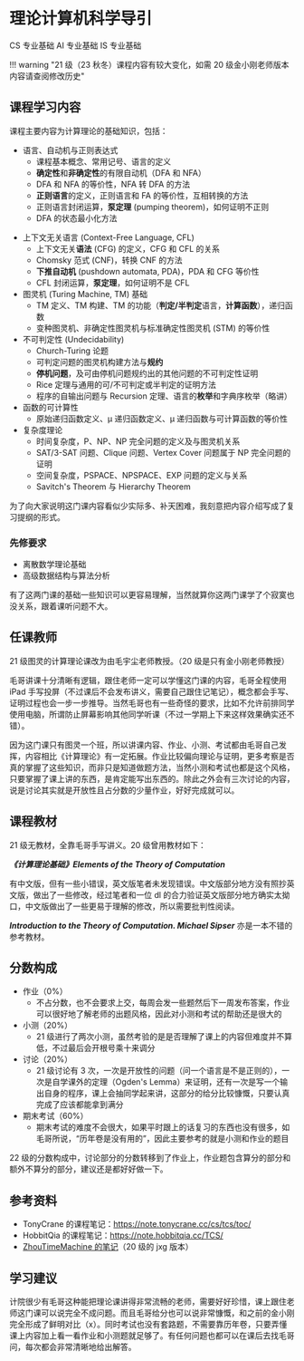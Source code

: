 # 理论计算机科学导引

<div class="badges">
<span class="badge cs-badge">CS 专业基础</span>
<span class="badge ai-badge">AI 专业基础</span>
<span class="badge is-badge">IS 专业基础</span>
</div>

!!! warning "21 级（23 秋冬）课程内容有较大变化，如需 20 级金小刚老师版本内容请查阅修改历史"

## 课程学习内容

课程主要内容为计算理论的基础知识，包括：

- 语言、自动机与正则表达式
    - 课程基本概念、常用记号、语言的定义
    - **确定性**和**非确定性**的有限自动机（DFA 和 NFA）
    - DFA 和 NFA 的等价性，NFA 转 DFA 的方法
    - **正则语言**的定义，正则语言和 FA 的等价性，互相转换的方法
    - 正则语言封闭运算，**泵定理** (pumping theorem)，如何证明不正则
    - DFA 的状态最小化方法
* 上下文无关语言 (Context-Free Language, CFL)
    - 上下文无关**语法** (CFG) 的定义，CFG 和 CFL 的关系
    - Chomsky 范式 (CNF)，转换 CNF 的方法
    - **下推自动机** (pushdown automata, PDA)，PDA 和 CFG 等价性
    - CFL 封闭运算，**泵定理**，如何证明不是 CFL
* 图灵机 (Turing Machine, TM) 基础
    - TM 定义、TM 构建、TM 的功能（**判定/半判定**语言，**计算函数**），递归函数
    - 变种图灵机、非确定性图灵机与标准确定性图灵机 (STM) 的等价性
* 不可判定性 (Undecidability)
    - Church-Turing 论题
    - 可判定问题的图灵机构建方法与**规约**
    - **停机问题**，及可由停机问题规约出的其他问题的不可判定性证明
    - Rice 定理与通用的可/不可判定或半判定的证明方法
    - 程序的自输出问题与 Recursion 定理、语言的**枚举**和字典序枚举（略讲）
* 函数的可计算性
    - 原始递归函数定义、μ 递归函数定义、μ 递归函数与可计算函数的等价性
* 复杂度理论
    - 时间复杂度，P、NP、NP 完全问题的定义及与图灵机关系
    - SAT/3-SAT 问题、Clique 问题、Vertex Cover 问题属于 NP 完全问题的证明
    - 空间复杂度，PSPACE、NPSPACE、EXP 问题的定义与关系
    - Savitch's Theorem 与 Hierarchy Theorem

为了向大家说明这门课内容看似少实际多、补天困难，我刻意把内容介绍写成了复习提纲的形式。

### 先修要求

- 离散数学理论基础
- 高级数据结构与算法分析

有了这两门课的基础一些知识可以更容易理解，当然就算你这两门课学了个寂寞也没关系，跟着课听问题不大。

## 任课教师

21 级图灵的计算理论课改为由毛宇尘老师教授。（20 级是只有金小刚老师教授）

毛哥讲课十分清晰有逻辑，跟住老师一定可以学懂这门课的内容，毛哥全程使用 iPad 手写投屏（不过课后不会发布讲义，需要自己跟住记笔记），概念都会手写、证明过程也会一步一步推导。当然毛哥也有一些奇怪的要求，比如不允许前排同学使用电脑，所谓防止屏幕影响其他同学听课（不过一学期上下来这样效果确实还不错）。

因为这门课只有图灵一个班，所以讲课内容、作业、小测、考试都由毛哥自己发挥，内容相比《计算理论》有一定拓展。作业比较偏向理论与证明，更多考察是否真的掌握了这些知识，而非只是知道做题方法，当然小测和考试也都是这个风格，只要掌握了课上讲的东西，是肯定能写出东西的。除此之外会有三次讨论的内容，说是讨论其实就是开放性且占分数的少量作业，好好完成就可以。

## 课程教材

21 级无教材，全靠毛哥手写讲义。20 级曾用教材如下：

***《计算理论基础》Elements of the Theory of Computation***

有中文版，但有一些小错误，英文版笔者未发现错误。中文版部分地方没有照抄英文版，做出了一些修改，经过笔者和一位 dl 的合力验证英文版部分地方确实太拗口，中文版做出了一些更易于理解的修改，所以需要批判性阅读。

***Introduction to the Theory of Computation. Michael Sipser*** 亦是一本不错的参考教材。

## 分数构成

- 作业（0%）
    - 不占分数，也不会要求上交，每周会发一些题然后下一周发布答案，作业可以很好地了解老师的出题风格，因此对小测和考试的帮助还是很大的
- 小测（20%）
    - 21 级进行了两次小测，虽然考验的是是否理解了课上的内容但难度并不算低，不过最后会开根号乘十来调分
- 讨论（20%）
    - 21 级讨论有 3 次，一次是开放性的问题（问一个语言是不是正则的），一次是自学课外的定理（Ogden's Lemma）来证明，还有一次是写一个输出自身的程序，课上会抽同学起来讲，这部分的给分比较慷慨，只要认真完成了应该都能拿到满分
- 期末考试（60%）
    - 期末考试的难度不会很大，如果平时跟上的话复习的东西也没有很多，如毛哥所说，“历年卷是没有用的”，因此主要参考的就是小测和作业的题目

22 级的分数构成中，讨论部分的分数转移到了作业上，作业题包含算分的部分和额外不算分的部分，建议还是都好好做一下。

## 参考资料

- TonyCrane 的课程笔记：https://note.tonycrane.cc/cs/tcs/toc/
- HobbitQia 的课程笔记：https://note.hobbitqia.cc/TCS/
- [ZhouTimeMachine 的笔记](https://zhoutimemachine.github.io/note/courses/toc/)（20 级的 jxg 版本）
    
## 学习建议

计院很少有毛哥这种能把理论课讲得非常流畅的老师，需要好好珍惜，课上跟住老师这门课可以说完全不成问题。而且毛哥给分也可以说非常慷慨，和之前的金小刚完全形成了鲜明对比（x）。同时考试也没有套路题，不需要靠历年卷，只要弄懂课上内容加上看一看作业和小测题就足够了。有任何问题也都可以在课后去找毛哥问，每次都会非常清晰地给出解答。

